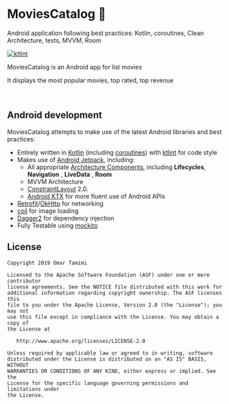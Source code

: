 # MoviesCatalog 🎥
 Android application following best practices: Kotlin, coroutines, Clean Architecture, tests, MVVM, Room

[![ktlint](https://img.shields.io/badge/code%20style-%E2%9D%A4-FF4081.svg)](https://ktlint.github.io/)

MoviesCatalog is an Android app for list movies

It displays the most popular  movies, top rated, top revenue 

<br>


## Android development

MoviesCatalog attempts to make use of the latest Android libraries and best practices:
* Entirely written in [Kotlin](https://kotlinlang.org/) (including [coroutines](https://kotlinlang.org/docs/reference/coroutines-overview.html)) with [ktlint](https://github.com/pinterest/ktlint) for code style
* Makes use of [Android Jetpack](https://developer.android.com/jetpack/), including:
  * All appropriate [Architecture Components](https://developer.android.com/jetpack/arch/), including **Lifecycles**, **Navigation** , **LiveData** , **Room**
  * MVVM Architecture
  * [ConstraintLayout](https://developer.android.com/reference/androidx/constraintlayout/widget/ConstraintLayout) 2.0.
  * [Android KTX](https://developer.android.com/kotlin/ktx) for more fluent use of Android APIs
* [Retrofit](https://square.github.io/retrofit/)/[OkHttp](https://square.github.io/okhttp/) for networking
* [coil](https://github.com/coil-kt/coil) for image loading
* [Dagger2](https://google.github.io/dagger/) for dependency injection
* Fully Testable using [mockito](https://github.com/nhaarman/mockito-kotlin) 

## License

```
Copyright 2019 Omar Tamimi

Licensed to the Apache Software Foundation (ASF) under one or more contributor
license agreements. See the NOTICE file distributed with this work for
additional information regarding copyright ownership. The ASF licenses this
file to you under the Apache License, Version 2.0 (the "License"); you may not
use this file except in compliance with the License. You may obtain a copy of
the License at

   http://www.apache.org/licenses/LICENSE-2.0

Unless required by applicable law or agreed to in writing, software
distributed under the License is distributed on an "AS IS" BASIS, WITHOUT
WARRANTIES OR CONDITIONS OF ANY KIND, either express or implied. See the
License for the specific language governing permissions and limitations under
the License.
```
